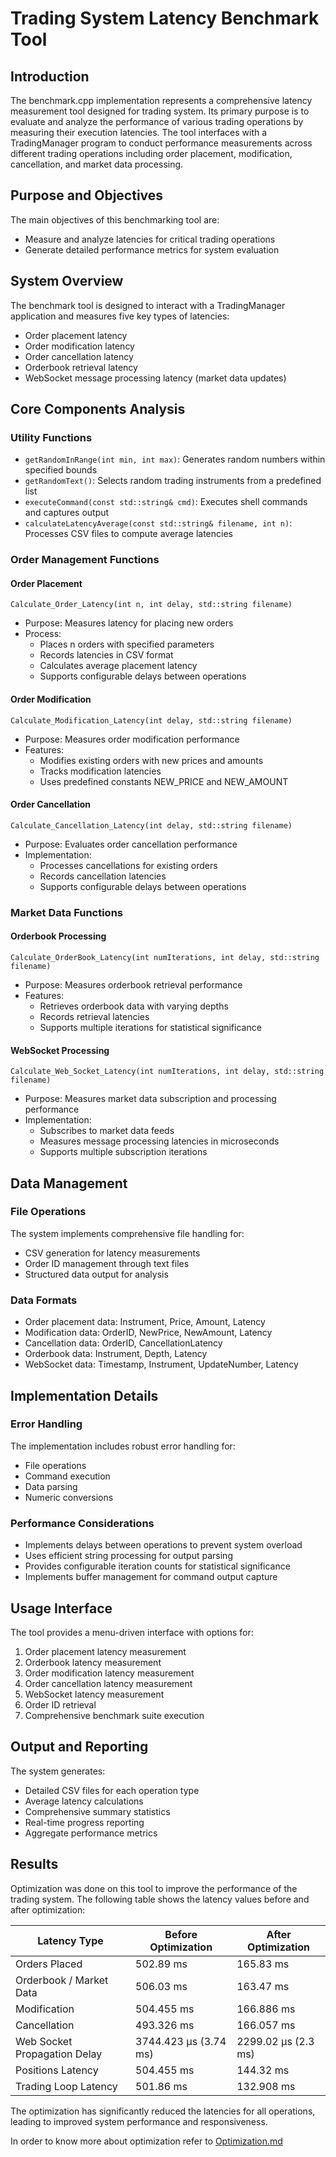 # Trading System Latency Benchmark Tool

## Introduction
The benchmark.cpp implementation represents a comprehensive latency measurement tool designed for trading system. Its primary purpose is to evaluate and analyze the performance of various trading operations by measuring their execution latencies. The tool interfaces with a TradingManager program to conduct performance measurements across different trading operations including order placement, modification, cancellation, and market data processing.

## Purpose and Objectives
The main objectives of this benchmarking tool are:
- Measure and analyze latencies for critical trading operations
- Generate detailed performance metrics for system evaluation

## System Overview
The benchmark tool is designed to interact with a TradingManager application and measures five key types of latencies:
- Order placement latency
- Order modification latency
- Order cancellation latency
- Orderbook retrieval latency
- WebSocket message processing latency (market data updates)

## Core Components Analysis

### Utility Functions
- `getRandomInRange(int min, int max)`: Generates random numbers within specified bounds
- `getRandomText()`: Selects random trading instruments from a predefined list
- `executeCommand(const std::string& cmd)`: Executes shell commands and captures output
- `calculateLatencyAverage(const std::string& filename, int n)`: Processes CSV files to compute average latencies

### Order Management Functions

#### Order Placement
`Calculate_Order_Latency(int n, int delay, std::string filename)`
- Purpose: Measures latency for placing new orders
- Process:
  - Places n orders with specified parameters
  - Records latencies in CSV format
  - Calculates average placement latency
  - Supports configurable delays between operations

#### Order Modification
`Calculate_Modification_Latency(int delay, std::string filename)`
- Purpose: Measures order modification performance
- Features:
  - Modifies existing orders with new prices and amounts
  - Tracks modification latencies
  - Uses predefined constants NEW_PRICE and NEW_AMOUNT

#### Order Cancellation
`Calculate_Cancellation_Latency(int delay, std::string filename)`
- Purpose: Evaluates order cancellation performance
- Implementation:
  - Processes cancellations for existing orders
  - Records cancellation latencies
  - Supports configurable delays between operations

### Market Data Functions

#### Orderbook Processing
`Calculate_OrderBook_Latency(int numIterations, int delay, std::string filename)`
- Purpose: Measures orderbook retrieval performance
- Features:
  - Retrieves orderbook data with varying depths
  - Records retrieval latencies
  - Supports multiple iterations for statistical significance

#### WebSocket Processing
`Calculate_Web_Socket_Latency(int numIterations, int delay, std::string filename)`
- Purpose: Measures market data subscription and processing performance
- Implementation:
  - Subscribes to market data feeds
  - Measures message processing latencies in microseconds
  - Supports multiple subscription iterations

## Data Management

### File Operations
The system implements comprehensive file handling for:
- CSV generation for latency measurements
- Order ID management through text files
- Structured data output for analysis

### Data Formats
- Order placement data: Instrument, Price, Amount, Latency
- Modification data: OrderID, NewPrice, NewAmount, Latency
- Cancellation data: OrderID, CancellationLatency
- Orderbook data: Instrument, Depth, Latency
- WebSocket data: Timestamp, Instrument, UpdateNumber, Latency

## Implementation Details

### Error Handling
The implementation includes robust error handling for:
- File operations
- Command execution
- Data parsing
- Numeric conversions

### Performance Considerations
- Implements delays between operations to prevent system overload
- Uses efficient string processing for output parsing
- Provides configurable iteration counts for statistical significance
- Implements buffer management for command output capture

## Usage Interface
The tool provides a menu-driven interface with options for:
1. Order placement latency measurement
2. Orderbook latency measurement
3. Order modification latency measurement
4. Order cancellation latency measurement
5. WebSocket latency measurement
6. Order ID retrieval
7. Comprehensive benchmark suite execution

## Output and Reporting
The system generates:
- Detailed CSV files for each operation type
- Average latency calculations
- Comprehensive summary statistics
- Real-time progress reporting
- Aggregate performance metrics

## Results

Optimization was done on this tool to improve the performance of the trading system. The following table shows the latency values before and after optimization:

| Latency Type                | Before Optimization | After Optimization |
|-----------------------------|---------------------|---------------------|
| Orders Placed               | 502.89 ms           | 165.83 ms           |
| Orderbook / Market Data     | 506.03 ms           | 163.47 ms           |
| Modification                | 504.455 ms          | 166.886 ms          |
| Cancellation                | 493.326 ms          | 166.057 ms          |
| Web Socket Propagation Delay| 3744.423 µs (3.74 ms)| 2299.02 µs (2.3 ms) |
| Positions Latency           | 504.455 ms          | 144.32 ms        |
| Trading Loop Latency        | 501.86 ms           | 132.908 ms          |

The optimization has significantly reduced the latencies for all operations, leading to improved system performance and responsiveness.

In order to know more about optimization refer to [Optimization.md](Optimization.md)